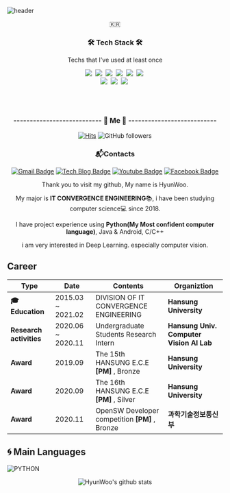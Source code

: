 

![header](https://capsule-render.vercel.app/api?type=soft&color=auto&height=150&section=header&text=HyunWooKim&fontSize=70&animation=twinkling)

<p align="center">🇰🇷</p>

<h3 align="center">🛠 Tech Stack 🛠</h3>

<p align="center"> Techs that I've used at least once </p>

<p align="center">
  <img src="https://img.shields.io/badge/Python-3766AB?style=flat-square&logo=Python&logoColor=white"/></a>&nbsp 
  <img src="https://img.shields.io/badge/Java-007396?style=flat-square&logo=Java&logoColor=white"/></a>&nbsp 
  <img src="https://img.shields.io/badge/C++-00599C?style=flat-square&logo=C%2B%2B&logoColor=white"/></a>&nbsp 
  <img src="https://img.shields.io/badge/C-A8B9CC?style=flat-square&logo=C&logoColor=white"/></a>&nbsp 
  <img src="https://img.shields.io/badge/Javascript-ffb13b?style=flat-square&logo=javascript&logoColor=white"/></a>&nbsp 
  <img src="https://img.shields.io/badge/css-1572B6?style=flat-square&logo=css3&logoColor=white"/></a>&nbsp 
  <br>
  <img src="https://img.shields.io/badge/Django-092E20?style=flat-square&logo=Django&logoColor=white"/></a>&nbsp 
  <img src="https://img.shields.io/badge/Mysql-E6B91E?style=flat-square&logo=MySql&logoColor=white"/></a>&nbsp 
  <img src="https://img.shields.io/badge/aws-333664?style=flat-square&logo=amazon-aws&logoColor=white"/></a>&nbsp 
</p>

<br><br>
<h3 align="center"> --------------------------- 🍒 Me 🍒 --------------------------- </h3>

  <div align=center> 
	
[![Hits](https://hits.seeyoufarm.com/api/count/incr/badge.svg?url=https%3A%2F%2Fgithub.com%2Fkhw11044&count_bg=%2379C83D&title_bg=%23555555&icon=&icon_color=%23E7E7E7&title=hits&edge_flat=false)](https://hits.seeyoufarm.com) ![GitHub followers](https://img.shields.io/github/followers/khw11044?color=blue&label=Follower&style=plastic)

  </div>
  
  
  <div align=center>

### 📬Contacts		
[![Gmail Badge](https://img.shields.io/badge/Gmail-d14836?style=flat-square&logo=Gmail&logoColor=white&link=mailto:khw11044@gmail.com)](mailto:khw11044@gmail.com)
[![Tech Blog Badge](http://img.shields.io/badge/-Blog-green?style=flat-square&logo=github&link=https://blog.naver.com/PostList.nhn?blogId=khw11044/)](https://blog.naver.com/PostList.nhn?blogId=khw11044/)
[![Youtube Badge](https://img.shields.io/badge/Youtube-ff0000?style=flat-square&logo=youtube&link=https://https://www.youtube.com/channel/UCXtZl_ebFmAMDECcMSICp-g?view_as=subscriber)](https://www.youtube.com/channel/UCXtZl_ebFmAMDECcMSICp-g?view_as=subscriber)
[![Facebook Badge](https://img.shields.io/badge/facebook-1877f2?style=flat-square&logo=facebook&logoColor=white&link=https://www.facebook.com/hyun.kim.12914)](https://www.facebook.com/hyun.kim.12914)
	
  </div>

  <div align=center> 
	
Thank you to visit my github, My name is HyunWoo.

My major is **IT CONVERGENCE ENGINEERING**📚, i have been studying computer science💻 since 2018.

I have project experience using **Python(My Most confident computer language)**, Java & Android, C/C++

i am very interested in Deep Learning. especially computer vision.

  </div>

## Career
| **Type** | **Date** | **Contents** | **Organiztion** |
| ------ | ------ | ------ | ------ |
| **🎓Education** | 2015.03 ~ 2021.02 |DIVISION OF IT CONVERGENCE ENGINEERING | **Hansung University** |
| **Research activities** | 2020.06 ~ 2020.11 | Undergraduate Students Research Intern | **Hansung Univ. Computer Vision AI Lab** |
| **Award** | 2019.09 | The 15th HANSUNG E.C.E **[PM]** , Bronze| **Hansung University** |
| **Award** | 2020.09 | The 16th HANSUNG E.C.E **[PM]** , Silver| **Hansung University** |
| **Award** | 2020.11 | OpenSW Developer competition **[PM]** , Bronze| **과학기술정보통신부** |




## 🌀 Main Languages


![PYTHON](https://img.shields.io/badge/PYTHON-%E2%98%85%E2%98%85%E2%98%85%E2%98%85%E2%98%85%E2%98%86-0696D7?style=plastic&logo=Python&logoColor=white)

  <div align=center> 

![HyunWoo's github stats](https://github-readme-stats.vercel.app/api?username=khw11044&show_icons=true)

  </div>
